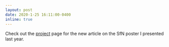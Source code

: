 ```yaml
---
layout: post
date: 2020-1-25 16:11:00-0400
inline: true
---
```


Check out the <a href='http://ewinapun.tk/projects'>project</a> page for the new article on the SfN poster I presented last year.
